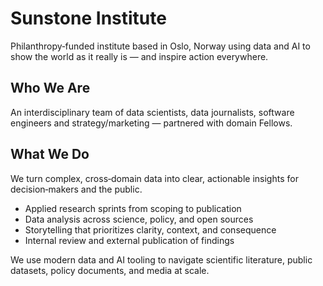 # Sunstone Institute

Philanthropy‑funded institute based in Oslo, Norway using data and AI to show the world as it really is — and inspire action everywhere.

## Who We Are

An interdisciplinary team of data scientists, data journalists, software engineers and strategy/marketing — partnered with domain Fellows.

## What We Do

We turn complex, cross‑domain data into clear, actionable insights for decision‑makers and the public.

- Applied research sprints from scoping to publication
- Data analysis across science, policy, and open sources
- Storytelling that prioritizes clarity, context, and consequence
- Internal review and external publication of findings

We use modern data and AI tooling to navigate scientific literature, public datasets, policy documents, and media at scale.

